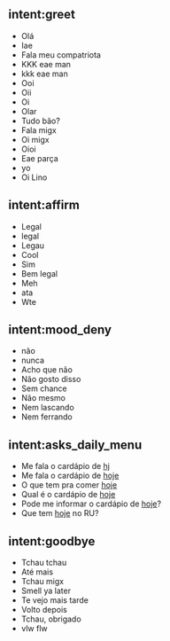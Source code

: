## intent:greet
- Olá
- Iae
- Fala meu compatriota
- KKK eae man
- kkk eae man
- Ooi
- Oii
- Oi
- Olar
- Tudo bão?
- Fala migx
- Oi migx
- Oioi
- Eae parça
- yo
- Oi Lino

## intent:affirm
- Legal
- legal
- Legau
- Cool
- Sim
- Bem legal
- Meh
- ata
- Wte

## intent:mood_deny
- não
- nunca
- Acho que não
- Não gosto disso
- Sem chance
- Não mesmo
- Nem lascando
- Nem ferrando

## intent:asks_daily_menu
- Me fala o cardápio de [hj](period)
- Me fala o cardápio de [hoje](period)
- O que tem pra comer [hoje](period)
- Qual é o cardápio de [hoje](period)
- Pode me informar o cardápio de [hoje](period)?
- Que tem [hoje](period) no RU?

## intent:goodbye
- Tchau tchau
- Até mais
- Tchau migx
- Smell ya later
- Te vejo mais tarde
- Volto depois
- Tchau, obrigado
- vlw flw